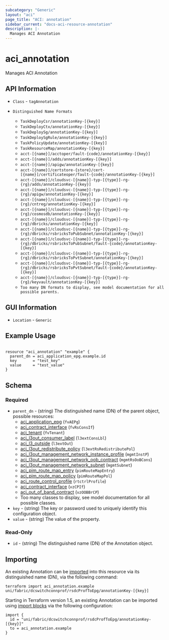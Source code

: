 ```yaml
---
subcategory: "Generic"
layout: "aci"
page_title: "ACI: annotation"
sidebar_current: "docs-aci-resource-annotation"
description: |-
  Manages ACI Annotation
---
```


# aci_annotation #

Manages ACI Annotation

## API Information ##

* `Class` - `tagAnnotation`

* `Distinguished Name Formats`
  - `TaskDeployCsr/annotationKey-[{key}]`
  - `TaskDeployCtx/annotationKey-[{key}]`
  - `TaskDeploySg/annotationKey-[{key}]`
  - `TaskDeploySgRule/annotationKey-[{key}]`
  - `TaskPolicyUpdate/annotationKey-[{key}]`
  - `TaskResourceMap/annotationKey-[{key}]`
  - `acct-[{name}]/acctoper/fault-{code}/annotationKey-[{key}]`
  - `acct-[{name}]/adds/annotationKey-[{key}]`
  - `acct-[{name}]/apigw/annotationKey-[{key}]`
  - `acct-[{name}]/certstore-{store}/cert-[{name}]/certificateoper/fault-{code}/annotationKey-[{key}]`
  - `acct-[{name}]/cloudsvc-[{name}]-typ-[{type}]-rg-{rg}/adds/annotationKey-[{key}]`
  - `acct-[{name}]/cloudsvc-[{name}]-typ-[{type}]-rg-{rg}/apigw/annotationKey-[{key}]`
  - `acct-[{name}]/cloudsvc-[{name}]-typ-[{type}]-rg-{rg}/cntreg/annotationKey-[{key}]`
  - `acct-[{name}]/cloudsvc-[{name}]-typ-[{type}]-rg-{rg}/cosmosdb/annotationKey-[{key}]`
  - `acct-[{name}]/cloudsvc-[{name}]-typ-[{type}]-rg-{rg}/dbricks/annotationKey-[{key}]`
  - `acct-[{name}]/cloudsvc-[{name}]-typ-[{type}]-rg-{rg}/dbricks/rsbricksToPubSubnet/annotationKey-[{key}]`
  - `acct-[{name}]/cloudsvc-[{name}]-typ-[{type}]-rg-{rg}/dbricks/rsbricksToPubSubnet/fault-{code}/annotationKey-[{key}]`
  - `acct-[{name}]/cloudsvc-[{name}]-typ-[{type}]-rg-{rg}/dbricks/rsbricksToPvtSubnet/annotationKey-[{key}]`
  - `acct-[{name}]/cloudsvc-[{name}]-typ-[{type}]-rg-{rg}/dbricks/rsbricksToPvtSubnet/fault-{code}/annotationKey-[{key}]`
  - `acct-[{name}]/cloudsvc-[{name}]-typ-[{type}]-rg-{rg}/keyvault/annotationKey-[{key}]`
  - `Too many DN formats to display, see model documentation for all possible parents.`

## GUI Information ##

* `Location` - `Generic`

## Example Usage ##

```hcl

resource "aci_annotation" "example" {
  parent_dn = aci_application_epg.example.id
  key       = "test_key"
  value     = "test_value"
}

```

## Schema

### Required

* `parent_dn` - (string) The distinguished name (DN) of the parent object, possible resources:
  - [aci_application_epg](https://registry.terraform.io/providers/CiscoDevNet/aci/latest/docs/resources/application_epg) (`fvAEPg`)
  - [aci_contract_interface](https://registry.terraform.io/providers/CiscoDevNet/aci/latest/docs/resources/contract_interface) (`fvRsConsIf`)
  - [aci_tenant](https://registry.terraform.io/providers/CiscoDevNet/aci/latest/docs/resources/tenant) (`fvTenant`)
  - [aci_l3out_consumer_label](https://registry.terraform.io/providers/CiscoDevNet/aci/latest/docs/resources/l3out_consumer_label) (`l3extConsLbl`)
  - [aci_l3_outside](https://registry.terraform.io/providers/CiscoDevNet/aci/latest/docs/resources/l3_outside) (`l3extOut`)
  - [aci_l3out_redistribute_policy](https://registry.terraform.io/providers/CiscoDevNet/aci/latest/docs/resources/l3out_redistribute_policy) (`l3extRsRedistributePol`)
  - [aci_l3out_management_network_instance_profile](https://registry.terraform.io/providers/CiscoDevNet/aci/latest/docs/resources/l3out_management_network_instance_profile) (`mgmtInstP`)
  - [aci_l3out_management_network_oob_contract](https://registry.terraform.io/providers/CiscoDevNet/aci/latest/docs/resources/l3out_management_network_oob_contract) (`mgmtRsOoBCons`)
  - [aci_l3out_management_network_subnet](https://registry.terraform.io/providers/CiscoDevNet/aci/latest/docs/resources/l3out_management_network_subnet) (`mgmtSubnet`)
  - [aci_pim_route_map_entry](https://registry.terraform.io/providers/CiscoDevNet/aci/latest/docs/resources/pim_route_map_entry) (`pimRouteMapEntry`)
  - [aci_pim_route_map_policy](https://registry.terraform.io/providers/CiscoDevNet/aci/latest/docs/resources/pim_route_map_policy) (`pimRouteMapPol`)
  - [aci_route_control_profile](https://registry.terraform.io/providers/CiscoDevNet/aci/latest/docs/resources/route_control_profile) (`rtctrlProfile`)
  - [aci_contract_interface](https://registry.terraform.io/providers/CiscoDevNet/aci/latest/docs/resources/contract_interface) (`vzCPIf`)
  - [aci_out_of_band_contract](https://registry.terraform.io/providers/CiscoDevNet/aci/latest/docs/resources/out_of_band_contract) (`vzOOBBrCP`)
  - Too many classes to display, see model documentation for all possible classes.
* `key` - (string) The key or password used to uniquely identify this configuration object.
* `value` - (string) The value of the property.

### Read-Only

* `id` - (string) The distinguished name (DN) of the Annotation object.

## Importing

An existing Annotation can be [imported](https://www.terraform.io/docs/import/index.html) into this resource via its distinguished name (DN), via the following command:

```
terraform import aci_annotation.example uni/fabric/dcswitchconnprof/rsdcProfToEpg/annotationKey-[{key}]
```

Starting in Terraform version 1.5, an existing Annotation can be imported 
using [import blocks](https://developer.hashicorp.com/terraform/language/import) via the following configuration:

```
import {
  id = "uni/fabric/dcswitchconnprof/rsdcProfToEpg/annotationKey-[{key}]"
  to = aci_annotation.example
}
```
